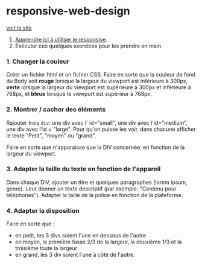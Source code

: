 # responsive-web-design

[voir le site](https://pedroseromenho.github.io/responsive-web-design/rwd/)

1. [Apprendre ici à utiliser le responsive](https://www.w3schools.com/css/css_rwd_mediaqueries.asp).
2. Exécuter ces quelques exercices pour les prendre en main

### 1. Changer la couleur
Créer un fichier html et un fichier CSS.
Faire en sorte que la couleur de fond du Body soit **rouge** lorsque la largeur du viewport est inférieure à 300px, **verte** lorsque la largeur du viewport est supérieure à 300px et inférieure à 768px, et **bleue** lorsque le viewport est supérieur à 768px.

### 2. Montrer / cacher des éléments
Rajouter trois `div`: une div avec l' id="small", une div avec l'id="medium", une div avec l'id = "large". Pour qu'on puisse les voir, dans chacune afficher le texte "Petit", "moyen" ou "grand".

Faire en sorte que n'apparaisse que la DIV concernée, en fonction de la largeur du viewport.

### 3. Adapter la taille du texte en fonction de l'appareil
Dans chaque DIV, ajouter un titre et quelques paragraphes (lorem ipsum, genre). Leur donner un texte descriptif (par exemple: "Contenu pour téléphones").
Adapter la taille de la police en fonction de la plateforme.

### 4. Adapter la disposition
Faire en sorte que :

- en petit, les 3 divs soient l'une en dessous de l'autre
- en moyen, la première fasse 2/3 de la largeur, la deuxième 1/3 et la troisième toute la largeur
- en grand, les 3 div soient l'une à côté de l'autre.
